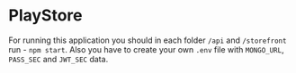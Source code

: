 # PlayStore
For running this application you should in each folder `/api` and `/storefront` run - `npm start`. Also you have to create your own `.env` file with `MONGO_URL`, `PASS_SEC` and `JWT_SEC` data.
